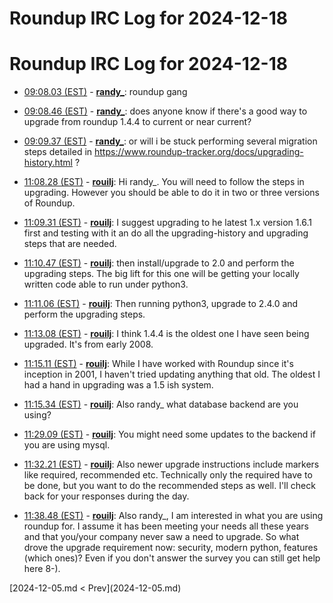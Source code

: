 # Roundup IRC Log for 2024-12-18 #
# Roundup IRC Log for 2024-12-18
* <a href="#09:08.03" id="09:08.03">09:08.03 (EST)</a> - __[randy_](https://github.com/randy_)__: roundup gang

* <a href="#09:08.46" id="09:08.46">09:08.46 (EST)</a> - __[randy_](https://github.com/randy_)__: does anyone know if there's a good way to upgrade from roundup 1.4.4 to current or near current?
* <a href="#09:09.37" id="09:09.37">09:09.37 (EST)</a> - __[randy_](https://github.com/randy_)__: or will i be stuck performing several migration steps detailed in <https://www.roundup-tracker.org/docs/upgrading-history.html> ?

* <a href="#11:08.28" id="11:08.28">11:08.28 (EST)</a> - __[rouilj](https://github.com/rouilj)__: Hi randy_. You will need to follow the steps in upgrading. However you should be able to do it in two or three versions of Roundup.

* <a href="#11:09.31" id="11:09.31">11:09.31 (EST)</a> - __[rouilj](https://github.com/rouilj)__: I suggest upgrading to he latest 1.x version 1.6.1 first and testing with it an do all the upgrading-history and upgrading steps that are needed.

* <a href="#11:10.47" id="11:10.47">11:10.47 (EST)</a> - __[rouilj](https://github.com/rouilj)__: then install/upgrade to 2.0 and perform the upgrading steps. The big lift for this one will be getting your locally written code able to run under python3.

* <a href="#11:11.06" id="11:11.06">11:11.06 (EST)</a> - __[rouilj](https://github.com/rouilj)__: Then running python3, upgrade to 2.4.0 and perform the upgrading steps.

* <a href="#11:13.08" id="11:13.08">11:13.08 (EST)</a> - __[rouilj](https://github.com/rouilj)__: I think 1.4.4 is the oldest one I have seen being upgraded. It's from early 2008.

* <a href="#11:15.11" id="11:15.11">11:15.11 (EST)</a> - __[rouilj](https://github.com/rouilj)__: While I have worked with Roundup since it's inception in 2001, I haven't tried updating anything that old. The oldest I had a hand in upgrading was a 1.5 ish system.
* <a href="#11:15.34" id="11:15.34">11:15.34 (EST)</a> - __[rouilj](https://github.com/rouilj)__: Also randy_ what database backend are you using?

* <a href="#11:29.09" id="11:29.09">11:29.09 (EST)</a> - __[rouilj](https://github.com/rouilj)__: You might need some updates to the backend if you are using mysql.

* <a href="#11:32.21" id="11:32.21">11:32.21 (EST)</a> - __[rouilj](https://github.com/rouilj)__: Also newer upgrade instructions include markers like required, recommended etc. Technically only the required have to be done, but you want to do the recommended steps as well. I'll check back for your responses during the day.

* <a href="#11:38.48" id="11:38.48">11:38.48 (EST)</a> - __[rouilj](https://github.com/rouilj)__: Also randy_, I am interested in what you are using roundup for. I assume it has been meeting your needs all these years and that you/your company never saw a need to upgrade. So what drove the upgrade requirement now: security, modern python, features (which ones)? Even if you don't answer the survey you can still get help here 8-).

<div class="inpage-footer">
[2024-12-05.md < Prev](2024-12-05.md)
</div>
